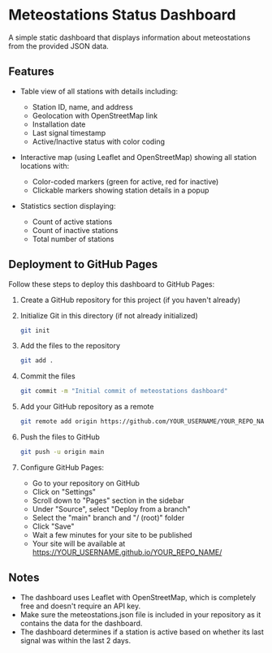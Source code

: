 # Meteostations Status Dashboard

A simple static dashboard that displays information about meteostations from the provided JSON data.

## Features

- Table view of all stations with details including:
  - Station ID, name, and address
  - Geolocation with OpenStreetMap link
  - Installation date
  - Last signal timestamp
  - Active/Inactive status with color coding

- Interactive map (using Leaflet and OpenStreetMap) showing all station locations with:
  - Color-coded markers (green for active, red for inactive)
  - Clickable markers showing station details in a popup
  
- Statistics section displaying:
  - Count of active stations
  - Count of inactive stations
  - Total number of stations

## Deployment to GitHub Pages

Follow these steps to deploy this dashboard to GitHub Pages:

1. Create a GitHub repository for this project (if you haven't already)

2. Initialize Git in this directory (if not already initialized)
   ```bash
   git init
   ```

3. Add the files to the repository
   ```bash
   git add .
   ```

4. Commit the files
   ```bash
   git commit -m "Initial commit of meteostations dashboard"
   ```

5. Add your GitHub repository as a remote
   ```bash
   git remote add origin https://github.com/YOUR_USERNAME/YOUR_REPO_NAME.git
   ```

6. Push the files to GitHub
   ```bash
   git push -u origin main
   ```

7. Configure GitHub Pages:
   - Go to your repository on GitHub
   - Click on "Settings"
   - Scroll down to "Pages" section in the sidebar
   - Under "Source", select "Deploy from a branch"
   - Select the "main" branch and "/ (root)" folder
   - Click "Save"
   - Wait a few minutes for your site to be published
   - Your site will be available at https://YOUR_USERNAME.github.io/YOUR_REPO_NAME/

## Notes

- The dashboard uses Leaflet with OpenStreetMap, which is completely free and doesn't require an API key.
- Make sure the meteostations.json file is included in your repository as it contains the data for the dashboard.
- The dashboard determines if a station is active based on whether its last signal was within the last 2 days.